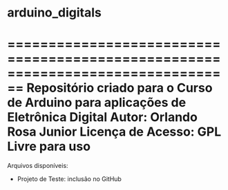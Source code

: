 # arduino_digitals
================================================================================
Repositório criado para o Curso de Arduino para aplicações de Eletrônica Digital
Autor: Orlando Rosa Junior
Licença de Acesso: GPL 
Livre para uso
================================================================================
Arquivos disponíveis:
- Projeto de Teste: inclusão no GitHub
